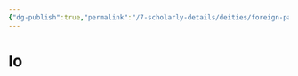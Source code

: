 ```yaml
---
{"dg-publish":true,"permalink":"/7-scholarly-details/deities/foreign-pantheons/the-sacred-dragons/io/","noteIcon":""}
---
```


# Io
